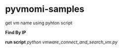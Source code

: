# pyvmomi-samples #
get vm name using pyhton script

**Find By IP**

**run script**
*python vmware_connect_and_search_vm.py <vsphere ip> <username> <passord> <serch ip>*
 
